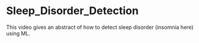 # Sleep_Disorder_Detection
This video gives an abstract of how to detect sleep disorder (insomnia here) using ML.
